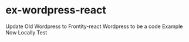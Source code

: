 # ex-wordpress-react
Update Old Wordpress to Frontity-react Wordpress to be a code Example
Now Locally Test
